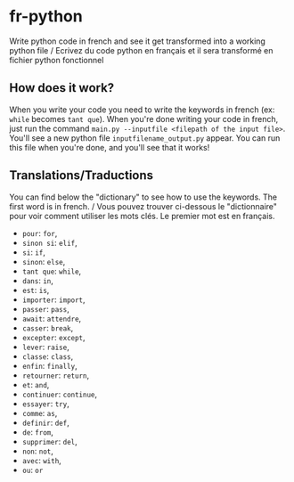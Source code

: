 # fr-python
Write python code in french and see it get transformed into a working python file / Ecrivez du code python en français et il sera transformé en fichier python fonctionnel

## How does it work?
When you write your code you need to write the keywords in french (ex: `while` becomes `tant que`). When you're done writing your code in french, just run the command `main.py --inputfile <filepath of the input file>`. You'll see a new python file `inputfilename_output.py` appear. You can run this file when you're done, and you'll see that it works!

## Translations/Traductions
You can find below the "dictionary" to see how to use the keywords. The first word is in french. / Vous pouvez trouver ci-dessous le "dictionnaire" pour voir comment utiliser les mots clés. Le premier mot est en français.
 - `pour`: `for`,
 - `sinon si`: `elif`,
 - `si`: `if`,
 - `sinon`: `else`,
 - `tant que`: `while`,
 - `dans`: `in`,
 - `est`: `is`,
 - `importer`: `import`,
 - `passer`: `pass`,
 - `await`: `attendre`,
 - `casser`: `break`,
 - `excepter`: `except`,
 - `lever`: `raise`,
 - `classe`: `class`,
 - `enfin`: `finally`,
 - `retourner`: `return`,
 - `et`: `and`,
 - `continuer`: `continue`,
 - `essayer`: `try`,
 - `comme`: `as`,
 - `definir`: `def`,
 - `de`: `from`,
 - `supprimer`: `del`,
 - `non`: `not`,
 - `avec`: `with`,
 - `ou`: `or`